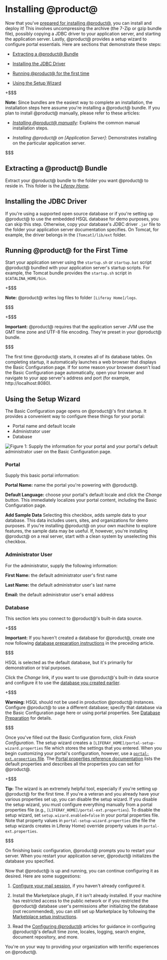 # Installing @product@ [](id=installing-liferay)

Now that you've
[prepared for installing @product@](/deployment/deployment/-/knowledge_base/7-2/preparing-for-install),
you can install and deploy it! This involves uncompressing the archive (the
7-Zip or gzip bundle file), possibly copying a JDBC driver to your application
server, and starting the application server. Lastly, @product@ provides a setup
wizard to configure portal essentials. Here are sections that demonstrate these
steps:

-   [Extracting a @product@ Bundle](#extracting-a-liferay-bundle)

-   [Installing the JDBC Driver](#installing-the-jdbc-driver)

-   [Running @product@ for the first time](#running-liferay-for-the-first-time)

-   [Using the Setup Wizard](#using-the-setup-wizard)

+$$$

**Note:** Since bundles are the easiest way to complete an installation, the installation
steps here assume you're installing a @product@ bundle. If you plan to install
@product@ manually, please refer to these articles:

-   *[Installing @product@ manually](/deployment/deployment/-/knowledge_base/7-2/installing-liferay-manually)*: Explains the common manual installation
    steps.

-   *Installing @product@ on \[Application Server\]*: Demonstrates installing on
    the particular application server. 

$$$

## Extracting a @product@ Bundle [](id=extracting-a-liferay-bundle)

Extract your @product@ bundle to the folder you want @product@ to reside in.
This folder is the
[*Liferay Home*](/deployment/reference/-/knowledge_base/7-2/liferay-home). 

## Installing the JDBC Driver [](id=installing-the-jdbc-driver)

If you're using a supported open source database or if you're setting up
@product@ to use the embedded HSQL database for demo purposes, you can skip this
step. Otherwise, copy your database's JDBC driver `.jar` file to the folder your
application server documentation specifies. On Tomcat, for example, the driver
belongs in the `[Tomcat]/lib/ext` folder. 

## Running @product@ for the First Time [](id=running-product-for-the-first-time)

Start your application server using the `startup.sh` or `startup.bat` script
@product@ bundled with your application server's startup scripts. For example,
the Tomcat bundle provides the `startup.sh` script in `$CATALINA_HOME/bin`.

+$$$

**Note:** @product@ writes log files to folder `[Liferay Home]/logs`. 

$$$

+$$$

**Important:** @product@ requires that the application server JVM use the GMT 
time zone and UTF-8 file encoding. They're preset in your @product@ bundle. 

$$$

The first time @product@ starts, it creates all of its database tables. On
completing startup, it automatically launches a web browser that displays the
Basic Configuration page. If for some reason your browser doesn't load the Basic
Configuration page automatically, open your browser and navigate to your app
server's address and port (for example, http://localhost:8080).

## Using the Setup Wizard [](id=using-the-setup-wizard)

The Basic Configuration page opens on @product@'s first startup. It provides a convenient way to configure these things for your portal:

-   Portal name and default locale
-   Administrator user
-   Database 

![Figure 1: Supply the information for your portal and your portal's default administrator user on the Basic Configuration page.](../../images/basic-configuration1.png)

### Portal [](id=portal)

Supply this basic portal information:

**Portal Name:** name the portal you're powering with @product@.

**Default Language:** choose your portal's default locale and click the *Change*
button. This immediately localizes your portal content, including the Basic
Configuration page. 

**Add Sample Data** Selecting this checkbox, adds sample data to your 
database. This data includes users, sites, and organizations for demo purposes.
If you're installing @product@ on your own machine to explore features, the
sample data may be useful. If, however, you're installing @product@ on a real
server, start with a clean system by unselecting this checkbox. 

### Administrator User [](id=administrator-user)

For the administrator, supply the following information:

**First Name:** the default administrator user's first name

**Last Name:** the default administrator user's last name

**Email:** the default administrator user's email address

### Database [](id=database)

This section lets you connect to @product@'s built-in data source.

+$$$

**Important:** If you haven't created a database for @product@, create one now 
following
[database preparation instructions](/deployment/deployment/-/knowledge_base/7-2/preparing-for-install#database-preparation)
in the preceding article. 

$$$

HSQL is selected as the default database, but it's primarily for demonstration
or trial purposes. 

Click the *Change* link, if you want to use @product@'s built-in data source and
configure it to use the
[database you created earlier](/deployment/deployment/-/knowledge_base/7-2/preparing-for-install#database-preparation). 

+$$$

**Warning:** HSQL should not be used in production @product@ instances. 
Configure @product@ to use a different database; specify that database via the
Basic Configuration page here or using portal properties. See
[Database Preparation](/deployment/deployment/-/knowledge_base/7-2/preparing-for-install#database-preparation)
for details.  

$$$

Once you've filled out the Basic Configuration form, click *Finish
Configuration*. The setup wizard creates a
`[LIFERAY_HOME]/portal-setup-wizard.properties` file which stores the settings
that you entered. When you begin customizing your portal's configuration,
however, use a
[`portal-ext.properties` file](/deployment/reference/-/knowledge_base/7-2/portal-properties).
The
[Portal properties reference documentation](http://docs.liferay.com/portal/7.0/propertiesdoc)
lists the default properties and describes all the properties you can set for
@product@. 

+$$$

**Tip:** The wizard is an extremely helpful tool, especially if you're setting
up @product@ for the first time. If you're a veteran and you already have your
various properties set up, you can disable the setup wizard. If you disable the
setup wizard, you must configure everything manually from a portal properties
file (e.g., `[LIFERAY_HOME]/portal-ext.properties`). To disable the setup
wizard, set `setup.wizard.enabled=false` in your portal properties file. Note
that property values in `portal-setup-wizard.properties` (the file the setup
wizards creates in Liferay Home) override property values in
`portal-ext.properties`.

$$$

On finishing basic configuration, @product@ prompts you to restart your server.
When you restart your application server, @product@ initializes the database you
specified. 

Now that @product@ is up and running, you can continue configuring it as
desired. Here are some suggestions:

1.  [Configure your mail session](/deployment/deployment/-/knowledge_base/7-2/configuring-a-mail-session),
    if you haven't already configured it. 

2.  Install the Marketplace plugin, if it isn't already installed. If your 
    machine has  restricted access to the public network or if you restricted
    the @product@ database user's permissions after initializing the database
    (not recommended), you can still set up Marketplace by following the
    [Marketplace setup instructions](/deployment/deployment/-/knowledge_base/7-2/setting-up-marketplace). 

3.  Read the
    [Configuring @product@](/deployment/deployment/-/knowledge_base/7-2/configuring-liferay)
    articles for guidance in configuring @product@'s default time zone, locales,
    logging, search engine, document repository, and more.

You're on your way to providing your organization with terrific experiences on
@product@. 
